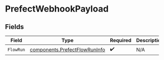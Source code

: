 # PrefectWebhookPayload


## Fields

| Field                                                                          | Type                                                                           | Required                                                                       | Description                                                                    |
| ------------------------------------------------------------------------------ | ------------------------------------------------------------------------------ | ------------------------------------------------------------------------------ | ------------------------------------------------------------------------------ |
| `FlowRun`                                                                      | [components.PrefectFlowRunInfo](../../models/components/prefectflowruninfo.md) | :heavy_check_mark:                                                             | N/A                                                                            |